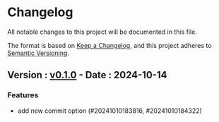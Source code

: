 # Changelog

All notable changes to this project will be documented in this file.

The format is based on [Keep a Changelog](https://keepachangelog.com/en/1.0.0/), and this project adheres to [Semantic Versioning](https://semver.org/spec/v2.0.0.html).

<!-- towncrier release notes start -->

## Version : [v0.1.0](https://github.com/SaitamTheBest/RAGAdmin/tree/v0.1.0) - Date : 2024-10-14

### Features

- add new commit option (#20241010183816, #20241010184322)
